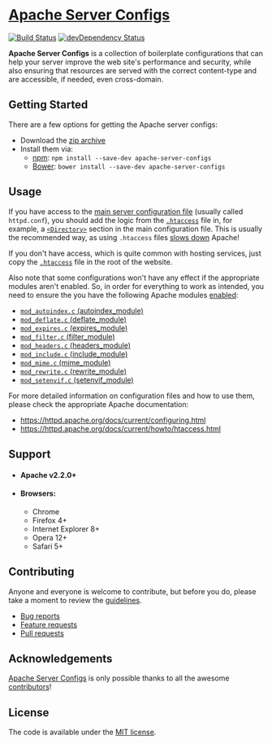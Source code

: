 # [Apache Server Configs](https://github.com/h5bp/server-configs-apache/)

[![Build Status](https://travis-ci.org/h5bp/server-configs-apache.svg)](https://travis-ci.org/h5bp/server-configs-apache)
[![devDependency Status](https://david-dm.org/h5bp/server-configs-apache/dev-status.svg)](https://david-dm.org/h5bp/server-configs-apache#info=devDependencies)

__Apache Server Configs__ is a collection of boilerplate
configurations that can help your server improve the web site's
performance and security, while also ensuring that resources are
served with the correct content-type and are accessible, if needed,
even cross-domain.


## Getting Started

There are a few options for getting the Apache server configs:

* Download the [zip archive](https://github.com/h5bp/server-configs-apache/releases/download/2.12.0/htaccess-2.12.0.zip)
* Install them via:
    * [npm](https://npmjs.org/): `npm install --save-dev apache-server-configs`
    * [Bower](http://bower.io/): `bower install --save-dev apache-server-configs`


## Usage

If you have access to the [main server configuration
file](https://httpd.apache.org/docs/current/configuring.html#main)
(usually called `httpd.conf`), you should add the logic from the
[`.htaccess`](https://github.com/h5bp/server-configs-apache/blob/master/dist/.htaccess)
file in, for example, a
[`<Directory>`](https://httpd.apache.org/docs/current/mod/core.html#directory)
section in the main configuration file. This is usually the recommended
way, as using `.htaccess` files [slows
down](https://httpd.apache.org/docs/current/howto/htaccess.html#when)
Apache!

If you don't have access, which is quite common with hosting services,
just copy the [`.htaccess`](https://github.com/h5bp/server-configs-apache/blob/master/dist/.htaccess)
file in the root of the website.

Also note that some configurations won't have any effect if the
appropriate modules aren't enabled. So, in order for everything
to work as intended, you need to ensure the you have the following
Apache modules [enabled](https://github.com/h5bp/server-configs-apache/wiki/How-to-enable-Apache-modules):
  * [`mod_autoindex.c` (autoindex_module)](https://httpd.apache.org/docs/current/mod/mod_autoindex.html)
  * [`mod_deflate.c` (deflate_module)](https://httpd.apache.org/docs/current/mod/mod_deflate.html)
  * [`mod_expires.c` (expires_module)](https://httpd.apache.org/docs/current/mod/mod_expires.html)
  * [`mod_filter.c` (filter_module)](https://httpd.apache.org/docs/current/mod/mod_filter.html)
  * [`mod_headers.c` (headers_module)](https://httpd.apache.org/docs/current/mod/mod_headers.html)
  * [`mod_include.c` (include_module)](https://httpd.apache.org/docs/current/mod/mod_include.html)
  * [`mod_mime.c` (mime_module)](https://httpd.apache.org/docs/current/mod/mod_mime.html)
  * [`mod_rewrite.c` (rewrite_module)](https://httpd.apache.org/docs/current/mod/mod_rewrite.html)
  * [`mod_setenvif.c` (setenvif_module)](https://httpd.apache.org/docs/current/mod/mod_setenvif.html)

For more detailed information on configuration files and how to
use them, please check the appropriate Apache documentation:

* https://httpd.apache.org/docs/current/configuring.html
* https://httpd.apache.org/docs/current/howto/htaccess.html


## Support

* #### __Apache v2.2.0+__

* #### __Browsers:__

  * Chrome
  * Firefox 4+
  * Internet Explorer 8+
  * Opera 12+
  * Safari 5+


## Contributing

Anyone and everyone is welcome to contribute, but before you do,
please take a moment to review the [guidelines](CONTRIBUTING.md).

* [Bug reports](CONTRIBUTING.md#bugs)
* [Feature requests](CONTRIBUTING.md#features)
* [Pull requests](CONTRIBUTING.md#pull-requests)


## Acknowledgements

[Apache Server Configs](https://github.com/h5bp/server-configs-apache/) is
only possible thanks to all the awesome
[contributors](https://github.com/h5bp/server-configs-apache/graphs/contributors)!


## License

The code is available under the [MIT license](LICENSE.md).

